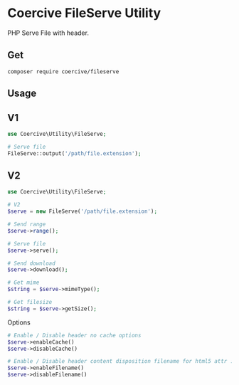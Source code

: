 Coercive FileServe Utility
==========================

PHP Serve File with header.

Get
---
```
composer require coercive/fileserve
```

Usage
-----

V1
--
```php
use Coercive\Utility\FileServe;

# Serve file
FileServe::output('/path/file.extension');
```

V2
--
```php
use Coercive\Utility\FileServe;

# V2
$serve = new FileServe('/path/file.extension');

# Send range
$serve->range();

# Serve file
$serve->serve();

# Send download
$serve->download();

# Get mime
$string = $serve->mimeType();

# Get filesize
$string = $serve->getSize();

```

Options

```php
# Enable / Disable header no cache options
$serve->enableCache()
$serve->disableCache()

# Enable / Disable header content disposition filename for html5 attr : <a download="filename">
$serve->enableFilename()
$serve->disableFilename()
```

